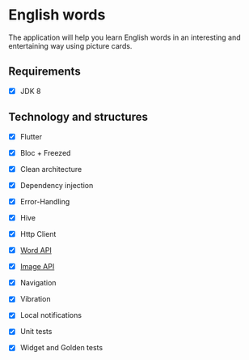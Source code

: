 # English words

The application will help you learn English words in an interesting and entertaining way using picture cards.

## Requirements

- [x] JDK 8

## Technology and structures
- [x] Flutter
- [x] Bloc + Freezed
- [x] Clean architecture
- [x] Dependency injection
- [x] Error-Handling
- [x] Hive
- [x] Http Client
- [x] [Word API](https://owlbot.info/)
- [x] [Image API](https://pixabay.com/api/docs/)
- [x] Navigation
- [x] Vibration
- [x] Local notifications
- [x] Unit tests
- [x] Widget and Golden tests

